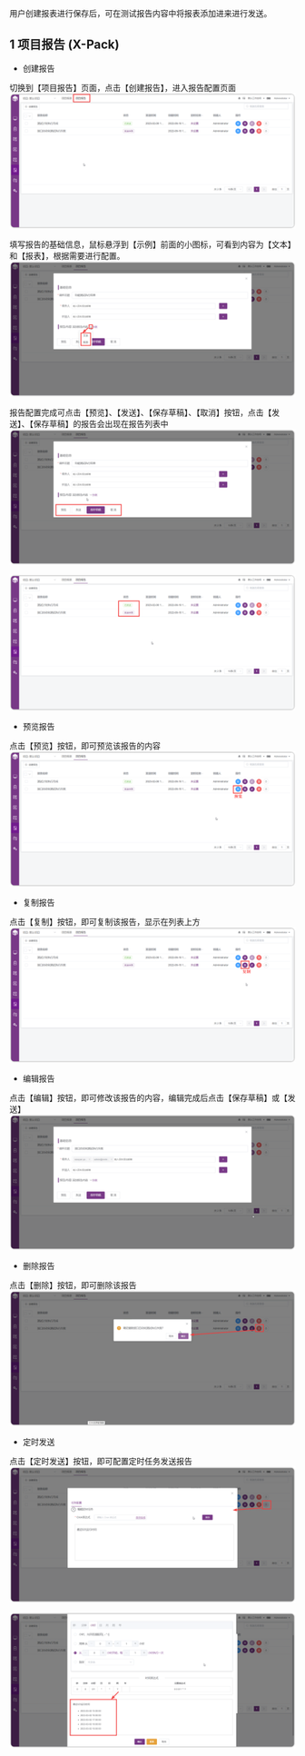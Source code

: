 用户创建报表进行保存后，可在测试报告内容中将报表添加进来进行发送。

## 1 项目报告 (X-Pack)

- 创建报告

切换到【项目报告】页面，点击【创建报告】，进入报告配置页面
![!创建报告](../../img/report_statistics/创建报告_1.png)

填写报告的基础信息，鼠标悬浮到【示例】前面的小图标，可看到内容为【文本】和【报表】，根据需要进行配置。
![!创建报告](../../img/report_statistics/创建报告_2.png)

报告配置完成可点击【预览】、【发送】、【保存草稿】、【取消】按钮，点击【发送】、【保存草稿】的报告会出现在报告列表中
![!创建报告](../../img/report_statistics/创建报告_3.png)

![!创建报告](../../img/report_statistics/创建报告_4.png)

- 预览报告

点击【预览】按钮，即可预览该报告的内容
![!预览报告](../../img/report_statistics/预览.png)

- 复制报告

点击【复制】按钮，即可复制该报告，显示在列表上方
![!复制报告](../../img/report_statistics/复制.png)

- 编辑报告

点击【编辑】按钮，即可修改该报告的内容，编辑完成后点击【保存草稿】或【发送】
![!编辑报告](../../img/report_statistics/编辑报告.png)

- 删除报告

点击【删除】按钮，即可删除该报告
![!删除报告](../../img/report_statistics/测试报告_删除.png)

- 定时发送

点击【定时发送】按钮，即可配置定时任务发送报告
![!定时发送报告](../../img/report_statistics/定时任务.png)

![!定时发送报告](../../img/report_statistics/定时任务配置.png)